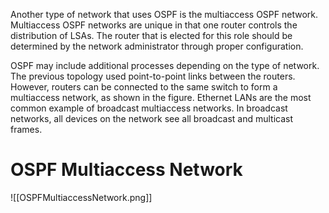 Another type of network that uses OSPF is the multiaccess OSPF network. Multiaccess OSPF networks are unique in that one router controls the distribution of LSAs. The router that is elected for this role should be determined by the network administrator through proper configuration.

OSPF may include additional processes depending on the type of network. The previous topology used point-to-point links between the routers. However, routers can be connected to the same switch to form a multiaccess network, as shown in the figure. Ethernet LANs are the most common example of broadcast multiaccess networks. In broadcast networks, all devices on the network see all broadcast and multicast frames.

# **OSPF Multiaccess Network**
![[OSPFMultiaccessNetwork.png]]